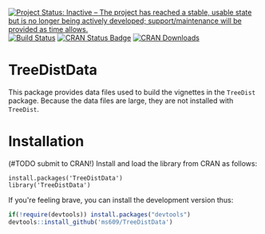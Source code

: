 [![Project Status: Inactive – The project has reached a stable, usable state but is no longer being actively developed; support/maintenance will be provided as time allows.](http://www.repostatus.org/badges/latest/inactive.svg)](http://www.repostatus.org/#inactive)
[![Build Status](https://travis-ci.com/ms609/TreeDistData.svg?branch=master)](https://travis-ci.com/ms609/TreeDistData)
[![CRAN Status Badge](http://www.r-pkg.org/badges/version/TreeDistData)](https://cran.r-project.org/package=TreeDistData)
[![CRAN Downloads](http://cranlogs.r-pkg.org/badges/TreeDistData)](https://cran.r-project.org/package=TreeDistData)

# TreeDistData
This package provides data files used to build the vignettes in the `TreeDist` package.
Because the data files are large, they are not installed with `TreeDist`.

# Installation

(#TODO submit to CRAN!)
Install and load the library from CRAN as follows:
```
install.packages('TreeDistData')
library('TreeDistData')
```

If you're feeling brave, you can install the development version thus:
```r
if(!require(devtools)) install.packages("devtools")
devtools::install_github('ms609/TreeDistData')
```
